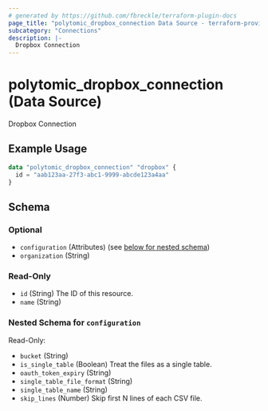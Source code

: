 ```yaml
---
# generated by https://github.com/fbreckle/terraform-plugin-docs
page_title: "polytomic_dropbox_connection Data Source - terraform-provider-polytomic"
subcategory: "Connections"
description: |-
  Dropbox Connection
---
```


# polytomic_dropbox_connection (Data Source)

Dropbox Connection

## Example Usage

```terraform
data "polytomic_dropbox_connection" "dropbox" {
  id = "aab123aa-27f3-abc1-9999-abcde123a4aa"
}
```

<!-- schema generated by tfplugindocs -->
## Schema

### Optional

- `configuration` (Attributes) (see [below for nested schema](#nestedatt--configuration))
- `organization` (String)

### Read-Only

- `id` (String) The ID of this resource.
- `name` (String)

<a id="nestedatt--configuration"></a>
### Nested Schema for `configuration`

Read-Only:

- `bucket` (String)
- `is_single_table` (Boolean) Treat the files as a single table.
- `oauth_token_expiry` (String)
- `single_table_file_format` (String)
- `single_table_name` (String)
- `skip_lines` (Number) Skip first N lines of each CSV file.


